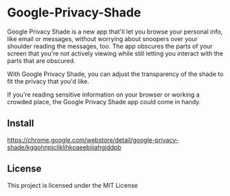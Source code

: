 # Google-Privacy-Shade

Google Privacy Shade is a new app that'll let you browse your personal info, like email or messages, without worrying about snoopers over your shoulder reading the messages, too. The app obscures the parts of your screen that you're not actively viewing while still letting you interact with the parts that are obscured.

With Google Privacy Shade, you can adjust the transparency of the shade to fit the privacy that you'd like. 

If you're reading sensitive information on your browser or working a crowded place, the Google Privacy Shade app could come in handy.

## Install

https://chrome.google.com/webstore/detail/google-privacy-shade/kggohnpicliklihkoaeebjiiahgjddpb

## License

This project is licensed under the MIT License


